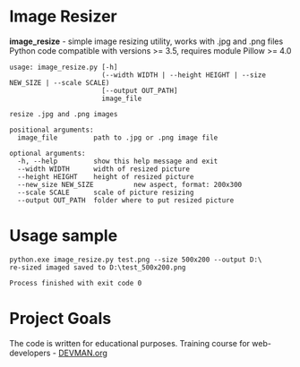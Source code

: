 # Image Resizer

**image_resize** - simple image resizing utility, works with .jpg and .png files 
Python code compatible with versions >= 3.5, requires module Pillow >= 4.0

```
usage: image_resize.py [-h]
                       (--width WIDTH | --height HEIGHT | --size NEW_SIZE | --scale SCALE)
                       [--output OUT_PATH]
                       image_file

resize .jpg and .png images

positional arguments:
  image_file         path to .jpg or .png image file

optional arguments:
  -h, --help         show this help message and exit
  --width WIDTH      width of resized picture
  --height HEIGHT    height of resized picture
  --new_size NEW_SIZE          new aspect, format: 200x300
  --scale SCALE      scale of picture resizing
  --output OUT_PATH  folder where to put resized picture
```
# Usage sample
```
python.exe image_resize.py test.png --size 500x200 --output D:\
re-sized imaged saved to D:\test_500x200.png

Process finished with exit code 0
```

# Project Goals

The code is written for educational purposes. Training course for web-developers - [DEVMAN.org](https://devman.org)
